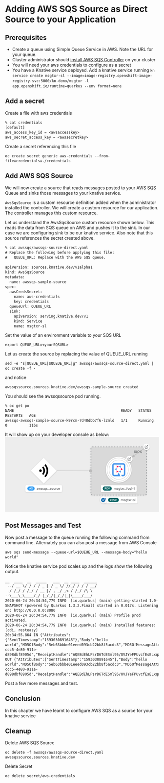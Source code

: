# Adding AWS SQS Source as Direct Source to your Application

## Prerequisites
* Create a queue using Simple Queue Service in AWS. Note the URL for your queue.
* Cluster administrator should [install AWS SQS Controller](./1.InstallKnativeAndTekton.md#installsqscontroller) on your cluster
* You will need your aws credentials to configure as a secret
* You have a Knative service deployed. Add a knative service running `kn service create msgtxr-sl --image=image-registry.openshift-image-registry.svc:5000/kn-demo/msgtxr -l app.openshift.io/runtime=quarkus --env format=none`

## Add a secret

Create a file with aws credentials

```
% cat credentials 
[default]
aws_access_key_id = <awsaccesskey>
aws_secret_access_key = <awssecretkey>
```

Create a secret referencing this file

```
oc create secret generic aws-credentials --from-file=credentials=./credentials
```

## Add AWS SQS Source

We will now create a source that reads messages posted to your AWS SQS Queue and sinks those messages to your knative service. 

`AwsSqsSource` is a custom resource definition added when the administrator installed the controller. We will create a custom resource for our application. The controller manages this custom resource.

Let us understand the AwsSqsSource custom resource shown below. This reads the data from SQS queue on AWS and pushes it to the sink. In our case we are configuring sink to be our knative service. Also note that this source references the secret created above.

```
% cat awssqs/awssqs-source-direct.yaml
# Replace the following before applying this file:
#   QUEUE_URL: Replace with the AWS SQS queue.

apiVersion: sources.knative.dev/v1alpha1
kind: AwsSqsSource
metadata:
  name: awssqs-sample-source
spec:
  awsCredsSecret:
    name: aws-credentials
    key: credentials
  queueUrl: QUEUE_URL
  sink:
    apiVersion: serving.knative.dev/v1
    kind: Service
    name: msgtxr-sl
```

Set the value of an environment variable to your SQS URL

```
export QUEUE_URL=<yourSQSURL>
```

Let us create the source by replacing the value of QUEUE_URL running

```
sed -e "s|QUEUE_URL|$QUEUE_URL|g" awssqs/awssqs-source-direct.yaml | oc create -f -
```
and notice

```
awssqssource.sources.knative.dev/awssqs-sample-source created
```
You should see the awssqssource pod running.

```
% oc get po 
NAME                                                 READY   STATUS    RESTARTS   AGE
awssqs-awssqs-sample-source-k9rcm-7d48dbb7f6-l2mld   1/1     Running   0          116s
```

It will show up on your developer console as below:
![topology](./images/awssqs2.png)

## Post Messages and Test

Now post a message to the queue running the following command from command line. Alternately you can also post a message from AWS Console

```
aws sqs send-message --queue-url=$QUEUE_URL --message-body="hello world"
```

Notice the knative service pod scales up and the logs show the following output.


```
__  ____  __  _____   ___  __ ____  ______ 
 --/ __ \/ / / / _ | / _ \/ //_/ / / / __/ 
 -/ /_/ / /_/ / __ |/ , _/ ,< / /_/ /\ \   
--\___\_\____/_/ |_/_/|_/_/|_|\____/___/   
2020-06-24 20:34:54,779 INFO  [io.quarkus] (main) getting-started 1.0-SNAPSHOT (powered by Quarkus 1.3.2.Final) started in 0.017s. Listening on: http://0.0.0.0:8080
2020-06-24 20:34:54,779 INFO  [io.quarkus] (main) Profile prod activated. 
2020-06-24 20:34:54,779 INFO  [io.quarkus] (main) Installed features: [cdi, resteasy]
20:34:55.864 IN {"Attributes":{"SentTimestamp":"1593030891645"},"Body":"hello world","MD5OfBody":"5eb63bbbe01eeed093cb22bb8f5acdc3","MD5OfMessageAttributes":null,"MessageAttributes":null,"MessageId":"149e8578-ccc5-4e80-911e-d898dbf8905d","ReceiptHandle":"AQEBdEhLPsrD6TdESml95/OVJYeFPUvcfEsELxqaspiHN/ZlrDehmJdw9gQeycxud4KwTBXdelTmSPPR1Jfjn/nTVzvtlEDubGeH1mrPAzb4R4Du1n9FEZrGMJKGAwpp5TNaa7ynaoEJm7LFk3x9X0LQAucMZkolBL0NpW1zud9ouASb11Iqv/OEb087AnrhtKu6StCXqX9sxkKL2scNUOhIExg9EKtX9Gr77VrX+ynSo2ZPfBCDlfDtQiQ1MTV6bY207/zej2mgjxUXVHqTfBWY/0wADwkM6W5niKaQCW59o92YSC4tOdJVuoZRjpamT79WLPjdf6N6hR6uAM3230VBzxeDTKzFRwb6x0J3++Lc2jFUHlJ5W4rPd7CmB9+LHHJMYM9JzNhGbR9eaVeXqPe6mg=="} OUT {"Attributes":{"SentTimestamp":"1593030891645"},"Body":"hello world","MD5OfBody":"5eb63bbbe01eeed093cb22bb8f5acdc3","MD5OfMessageAttributes":null,"MessageAttributes":null,"MessageId":"149e8578-ccc5-4e80-911e-d898dbf8905d","ReceiptHandle":"AQEBdEhLPsrD6TdESml95/OVJYeFPUvcfEsELxqaspiHN/ZlrDehmJdw9gQeycxud4KwTBXdelTmSPPR1Jfjn/nTVzvtlEDubGeH1mrPAzb4R4Du1n9FEZrGMJKGAwpp5TNaa7ynaoEJm7LFk3x9X0LQAucMZkolBL0NpW1zud9ouASb11Iqv/OEb087AnrhtKu6StCXqX9sxkKL2scNUOhIExg9EKtX9Gr77VrX+ynSo2ZPfBCDlfDtQiQ1MTV6bY207/zej2mgjxUXVHqTfBWY/0wADwkM6W5niKaQCW59o92YSC4tOdJVuoZRjpamT79WLPjdf6N6hR6uAM3230VBzxeDTKzFRwb6x0J3++Lc2jFUHlJ5W4rPd7CmB9+LHHJMYM9JzNhGbR9eaVeXqPe6mg=="}
```
Post a few more messages and test.

## Conclusion

In this chapter we have learnt to configure AWS SQS as a source for your knative service


## Cleanup

Delete AWS SQS Source

```
oc delete -f awssqs/awssqs-source-direct.yaml 
awssqssource.sources.knative.dev 
```
Delete Secret

```
oc delete secret/aws-credentials
```

